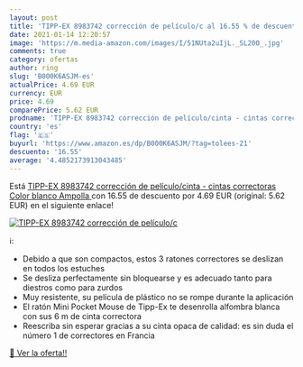 ```yaml
---
layout: post
title: 'TIPP-EX 8983742 corrección de películo/c al 16.55 % de descuento'
date: 2021-01-14 12:20:57
image: 'https://m.media-amazon.com/images/I/51NUta2uIjL._SL200_.jpg'
comments: true
category: ofertas
author: ring
slug: 'B000K6ASJM-es'
actualPrice: 4.69 EUR
currency: EUR
price: 4.69
comparePrice: 5.62 EUR
prodname: 'TIPP-EX 8983742 corrección de películo/cinta - cintas correctoras  Color blanco  Ampolla '
country: 'es'
flag: '🇪🇸'
buyurl: 'https://www.amazon.es/dp/B000K6ASJM/?tag=tolees-21'
descuento: '16.55'
average: '4.4852173913043485'
---
```


Está [TIPP-EX 8983742 corrección de películo/cinta - cintas correctoras  Color blanco  Ampolla ](https://www.amazon.es/dp/B000K6ASJM/?tag=tolees-21) con 16.55 de descuento por 4.69 EUR (original: 5.62 EUR) en el siguiente enlace!

[![TIPP-EX 8983742 corrección de películo/c](https://m.media-amazon.com/images/I/51NUta2uIjL._SL200_.jpg)](https://www.amazon.es/dp/B000K6ASJM/?tag=tolees-21)

ℹ️:

- Debido a que son compactos, estos 3 ratones correctores se deslizan en todos los estuches
- Se desliza perfectamente sin bloquearse y es adecuado tanto para diestros como para zurdos
- Muy resistente, su película de plástico no se rompe durante la aplicación
- El ratón Mini Pocket Mouse de Tipp-Ex te desenrolla alfombra blanca con sus 6 m de cinta correctora
- Reescriba sin esperar gracias a su cinta opaca de calidad: es sin duda el número 1 de correctores en Francia

[🛒 Ver la oferta!!](https://www.amazon.es/dp/B000K6ASJM/?tag=tolees-21)
